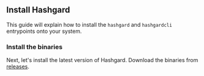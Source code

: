 ## Install Hashgard

This guide will explain how to install the `hashgard` and `hashgardcli` entrypoints onto your system. 

### Install the binaries

Next, let's install the latest version of Hashgard. 
Download the binaries from [releases](https://gitlab.hashgard.com/hashgard/hashgard/releases).

